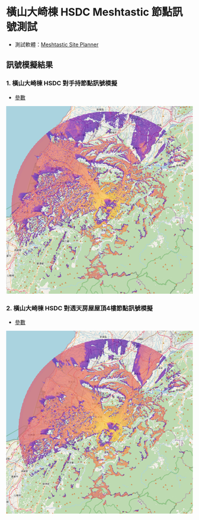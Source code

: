 # 橫山大崎棟 HSDC Meshtastic 節點訊號測試

- 測試軟體：[Meshtastic Site Planner](https://site.meshtastic.org/)

## 訊號模擬結果

### 1. 橫山大崎棟 HSDC 對手持節點訊號模擬

- [參數](./handheld-TX915-JDK-20/parameter.md)

![手持節點的模擬圖](./handheld-TX915-JDK-20/image.png)

### 2. 橫山大崎棟 HSDC 對透天房屋屋頂4樓節點訊號模擬

- [參數](./house-4-GT-BLG20-40-L/parameter.md)

![房屋節點的模擬圖](./house-4-GT-BLG20-40-L/image.png)
